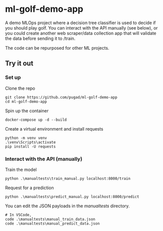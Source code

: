 # ml-golf-demo-app
A demo MLOps project where a decision tree classifier is used to decide if you should play golf.
You can interact with the API manually (see below), or you could create another web scraper/data collection app that will validate the data before sending it to /train.

The code can be repurposed for other ML projects.

## Try it out

### Set up

Clone the repo

    git clone https://github.com/pugad/ml-golf-demo-app 
    cd ml-golf-demo-app 

Spin up the container

    docker-compose up -d --build

Create a virtual environment and install requests

    python -m venv venv
    .\venv\Scripts\activate
    pip install -U requests

### Interact with the API (manually)

Train the model

    python .\manualtests\train_manual.py localhost:8000/train

Request for a prediction

    python .\manualtests\predict_manual.py localhost:8000/predict
 
You can edit the JSON payloads in the *manualtests* directory.

    # In VSCode,
    code .\manualtests\manual_train_data.json
    code .\manualtests\manual_predict_data.json
